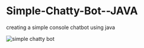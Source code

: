 # Simple-Chatty-Bot--JAVA
creating a simple console chatbot using java

![simple chatty bot](https://user-images.githubusercontent.com/40955969/86013630-a4cef300-ba1f-11ea-8177-f955282f6d73.png)
